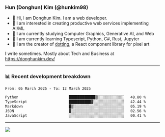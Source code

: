 ### Hun (Donghun) Kim (@hunkim98)

- 👋 Hi, I am Donghun Kim. I am a web developer. 
- 🤔 I am interested in creating productive web services implementing AI/ML
- 🔭 I am currently studying Computer Graphics, Generative AI, and Web 
- 🌱 I am currently learning Typescript, Python, C#, Rust, Jupyter
- 🎨 I am the creator of [dotting](https://github.com/hunkim98/dotting), a React component library for pixel art

I write sometimes. Mostly about Tech and Business at https://donghunkim.dev/

---
### 📊 Recent development breakdown
<!--START_SECTION:waka-->

```txt
From: 05 March 2025 - To: 12 March 2025

Python                       ████████████▒░░░░░░░░░░░░   48.80 %
TypeScript                   ██████████▓░░░░░░░░░░░░░░   42.44 %
Markdown                     █▒░░░░░░░░░░░░░░░░░░░░░░░   05.19 %
JSON                         ▓░░░░░░░░░░░░░░░░░░░░░░░░   02.56 %
JavaScript                   ░░░░░░░░░░░░░░░░░░░░░░░░░   00.41 %
```

<!--END_SECTION:waka-->
---

<!-- <div align='center'> -->
  <img align="center" src="https://github-readme-stats.vercel.app/api?username=hunkim98&theme=dark&show_icons=true"/>
<!-- </div> -->
<!--
**hunkim98/hunkim98** is a ✨ _special_ ✨ repository because its `README.md` (this file) appears on your GitHub profile.

Here are some ideas to get you started:

- 🔭 I’m currently working on ...
- 🌱 I’m currently learning ...
- 👯 I’m looking to collaborate on ...
- 🤔 I’m looking for help with ...
- 💬 Ask me about ...
- 📫 How to reach me: ...
- 😄 Pronouns: ...
- ⚡ Fun fact: ...
-->
